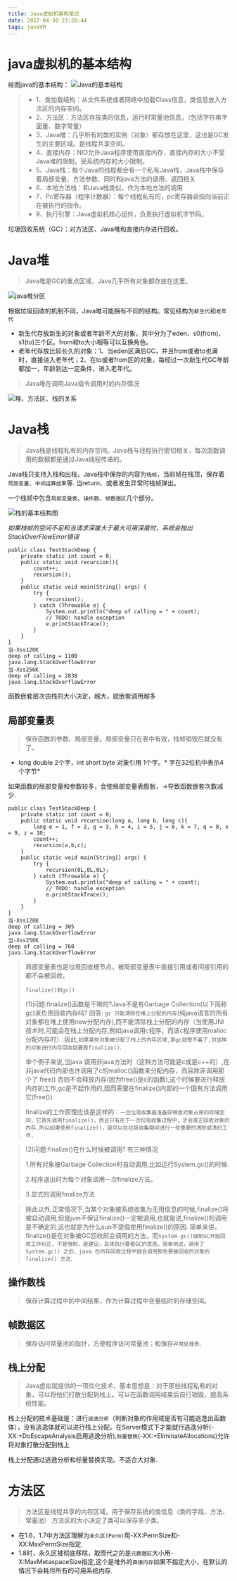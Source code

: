 ```yaml
---
title: Java虚拟机架构笔记
date: 2017-04-30 23:20:44
tags: javaVM
---
```

# java虚拟机的基本结构
给图java的基本结构：
![Java的基本结构](/images/Java_VM/JavaVM_base.png)
<!-- more-->
> * 1、类加载结构：从文件系统或者网络中加载Class信息，类信息放入方法区的内存空间。
> * 2、方法区：方法区存放类的信息，运行时常量池信息，（包括字符串字面量、数字常量）
> * 3、Java堆：几乎所有的类的实例（对象）都存放在这里，这也是GC发生的主要区域。是线程共享空间。
> * 4、直接内存：NIO允许Java程序使用直接内存，直接内存的大小不受Java堆的限制，受系统内存的大小限制。
> * 5、Java栈：每个Java的线程都会有一个私有Java栈，Java栈中保存着局部变量、方法参数、同时和java方法的调用、返回相关
> * 6、本地方法栈：和Java栈类似，作为本地方法的调用
> * 7、Pc寄存器（程序计数器）：每个线程私有的，pc寄存器会指向当前正在被执行的指令。
> * 9、执行引擎：Java虚拟机核心组件，负责执行虚拟机字节码。

垃圾回收系统（GC）：对方法区、Java堆和直接内存进行回收。

# Java堆
> Java堆是GC的重点区域，Java几乎所有对象都存放在这里。


![java堆分区](/images/Java_VM/new_tenured.png)

根据垃圾回收的机制不同，Java堆可能拥有不同的结构。常见结构为`新生代`和`老年代`

* 新生代存放新生的对象或者年龄不大的对象，其中分为了eden、s0(from)、s1(to)三个区。from和to大小相等可以互换角色。
* 老年代存放比较长久的对象：1、当eden区满后GC，并且from或者to也满时，直接进入老年代；2、在to或者from区的对象，每经过一次新生代GC年龄都加一，年龄到达一定条件，进入老年代。

> Java堆在调用Java指令调用时的内存情况

![堆、方法区、栈的关系](/images/Java_VM/Object_call_VM.png)

# Java栈
> Java栈是线程私有的内存空间。Java栈与线程执行密切相关，每次函数调用的数据都是通过Java线程传递的。

Java栈只支持入栈和出栈，Java栈中保存的内容为`栈帧`，当前帧在栈顶，保存着`局部变量`、`中间运算结果`等.
当return、或者发生异常时栈帧弹出。

一个栈帧中包含`局部变量表`、`操作数`、`帧数据区`几个部分。

![栈的基本结构图](/images/Java_VM/stack_base_structure.png)

*如果栈帧的空间不足和当请求深度大于最大可用深度时，系统会抛出StackOverFlowError错误*
```
public class TestStackDeep {
	private static int count = 0;
	public static void recursion(){
		count++;
		recursion();
	}
	public static void main(String[] args) {
		try {
			recursion();
		} catch (Throwable e) {
			System.out.println("deep of calling = " + count);
			// TODO: handle exception
			e.printStackTrace();
		}
	}
}
当-Xss128K
deep of calling = 1100
java.lang.StackOverflowError
当-Xss256K
deep of calling = 2838
java.lang.StackOverflowError
```
函数嵌套层次由栈的大小决定，越大，就嵌套调用越多

## 局部变量表
> 保存函数的参数、局部变量。局部变量只在表中有效，栈帧销毁后就没有了。

* long double 2个字，int short byte 对象引用 1个字。* 字在32位机中表示4个字节*


如果函数的局部变量和参数较多，会使局部变量表膨胀，->导致函数嵌套次数减少.
```
public class TestStackDeep {
	private static int count = 0;
	public static void recursion(long a, long b, long c){
		long e = 1, f = 2, g = 3, h = 4, i = 5, j = 6, k = 7, q = 8, x = 9, z = 10;
		count++;
		recursion(a,b,c);
	}
	public static void main(String[] args) {
		try {
			recursion(0L,0L,0L);
		} catch (Throwable e) {
			System.out.println("deep of calling = " + count);
			// TODO: handle exception
			e.printStackTrace();
		}
	}
}
当-Xss128K
deep of calling = 305
java.lang.StackOverflowError
当-Xss256K
deep of calling = 760
java.lang.StackOverflowError
```
> 局部变量表也是垃圾回收根节点，被局部变量表中直接引用或者间接引用的都不会被回收。
> 
> `finalize()和gc()`
> 
> (1)问题:finalize()函数是干嘛的?Java不是有Garbage Collection(以下简称gc)来负责回收内存吗?
回答:
`gc 只能清除在堆上分配的内存`(纯java语言的所有对象都在堆上使用new分配内存),而不能清除栈上分配的内存（当使用JNI技术时,可能会在栈上分配内存,例如java调用c程序，而该c程序使用malloc分配内存时）.因此,`如果某些对象被分配了栈上的内存区域,那gc就管不着了,对这样的对象进行内存回收就要靠finalize()`.
> 
>    举个例子来说,当java 调用非java方法时（这种方法可能是c或是c++的）,在非java代码内部也许调用了c的malloc()函数来分配内存，而且除非调用那个了 free() 否则不会释放内存(因为free()是c的函数),这个时候要进行释放内存的工作,gc是不起作用的,因而需要在finalize()内部的一个固有方法调用它(free()).
>    
> finalize的工作原理应该是这样的：`一旦垃圾收集器准备好释放对象占用的存储空间，它首先调用finalize()，而且只有在下一次垃圾收集过程中，才会真正回收对象的内存.所以如果使用finalize()，就可以在垃圾收集期间进行一些重要的清除或清扫工作.`

> (2)问题:finalize()在什么时候被调用?
> 有三种情况
> 
> 1.所有对象被Garbage Collection时自动调用,比如运行System.gc()的时候.
> 
> 2.程序退出时为每个对象调用一次finalize方法。
> 
>  3.显式的调用finalize方法

> 除此以外,正常情况下,当某个对象被系统收集为无用信息的时候,finalize()将被自动调用,但是jvm不保证finalize()一定被调用,也就是说,finalize()的调用是不确定的,这也就是为什么sun不提倡使用finalize()的原因. 简单来讲，finalize()是在对象被GC回收前会调用的方法，而`System.gc()强制GC开始回收工作纠正，不是强制，是建议，具体执行要看GC的意思。简单地说，调用了 System.gc() 之后，java 在内存回收过程中就会调用那些要被回收的对象的 finalize() 方法`.

## 操作数栈
> 保存计算过程中的中间结果，作为计算过程中变量临时的存储空间。

## 帧数据区
> 保存访问常量池的指针，方便程序访问常量池；和保存`异常处理表`.

## 栈上分配
> Java虚拟就提供的一项优化技术，基本思想是：对于那些线程私有的对象，可以将他们打散分配到栈上。可以在函数调用结束后自行销毁，提高系统性能。

栈上分配的技术基础是：进行`逃逸分析`（判断对象的作用域是否有可能逃逸出函数体），没有逃逸体就可以进行栈上分配。在Server模式下才能就行逃逸分析(-XX:+DoEscapeAnalysis启用逃逸分析),`标量替换`(-XX:+EliminateAllocations)允许将对象打散分配到栈上

栈上分配通过逃逸分析和标量替换实现。不适合大对象.
# 方法区
> 方法区是线程共享的内存区域。用于保存系统的类信息（类的字段、方法、常量池）.方法区的大小决定了类可以保存多少类。

* 在1.6，1.7中方法区理解为`永久区(Perm)`用-XX:PermSize和-XX:MaxPermSize指定.
* 1.8时，永久区被彻底移除，取而代之的是`元数据区`大小用-X:MaxMetaspaceSize指定,这个是堆外的`直接内存`如果不指定大小，在默认的情况下会耗尽所有的可用系统内存.